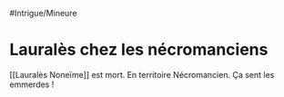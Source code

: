 #Intrigue/Mineure
# Lauralès chez les nécromanciens

[[Lauralès Noneïme]] est mort. En territoire Nécromancien. Ça sent les emmerdes !
